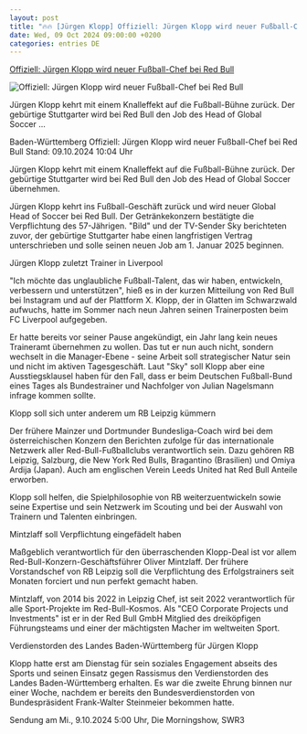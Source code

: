 ```yaml
---
layout: post
title: "🔥🔥 [Jürgen Klopp] Offiziell: Jürgen Klopp wird neuer Fußball-Chef bei Red Bull"
date: Wed, 09 Oct 2024 09:00:00 +0200
categories: entries DE
---
```

[Offiziell: Jürgen Klopp wird neuer Fußball-Chef bei Red Bull](https://www.tagesschau.de/inland/regional/badenwuerttemberg/swr-offiziell-juergen-klopp-wird-neuer-fussball-chef-bei-red-bull-104.html)

![Offiziell: Jürgen Klopp wird neuer Fußball-Chef bei Red Bull](https://images.tagesschau.de/image/58abaee4-c8d5-4cb9-8cfb-62ad9c93911b/AAABknBmmTo/AAABkZLhkrw/16x9-1280/swr-26710.jpg)

Jürgen Klopp kehrt mit einem Knalleffekt auf die Fußball-Bühne zurück. Der gebürtige Stuttgarter wird bei Red Bull den Job des Head of Global Soccer ...

Baden-Württemberg Offiziell: Jürgen Klopp wird neuer Fußball-Chef bei Red Bull Stand: 09.10.2024 10:04 Uhr

Jürgen Klopp kehrt mit einem Knalleffekt auf die Fußball-Bühne zurück. Der gebürtige Stuttgarter wird bei Red Bull den Job des Head of Global Soccer übernehmen.

Jürgen Klopp kehrt ins Fußball-Geschäft zurück und wird neuer Global Head of Soccer bei Red Bull. Der Getränkekonzern bestätigte die Verpflichtung des 57-Jährigen. "Bild" und der TV-Sender Sky berichteten zuvor, der gebürtige Stuttgarter habe einen langfristigen Vertrag unterschrieben und solle seinen neuen Job am 1. Januar 2025 beginnen.

Jürgen Klopp zuletzt Trainer in Liverpool

"Ich möchte das unglaubliche Fußball-Talent, das wir haben, entwickeln, verbessern und unterstützen", hieß es in der kurzen Mitteilung von Red Bull bei Instagram und auf der Plattform X. Klopp, der in Glatten im Schwarzwald aufwuchs, hatte im Sommer nach neun Jahren seinen Trainerposten beim FC Liverpool aufgegeben.

Er hatte bereits vor seiner Pause angekündigt, ein Jahr lang kein neues Traineramt übernehmen zu wollen. Das tut er nun auch nicht, sondern wechselt in die Manager-Ebene - seine Arbeit soll strategischer Natur sein und nicht im aktiven Tagesgeschäft. Laut "Sky" soll Klopp aber eine Ausstiegsklausel haben für den Fall, dass er beim Deutschen Fußball-Bund eines Tages als Bundestrainer und Nachfolger von Julian Nagelsmann infrage kommen sollte.

Klopp soll sich unter anderem um RB Leipzig kümmern

Der frühere Mainzer und Dortmunder Bundesliga-Coach wird bei dem österreichischen Konzern den Berichten zufolge für das internationale Netzwerk aller Red-Bull-Fußballclubs verantwortlich sein. Dazu gehören RB Leipzig, Salzburg, die New York Red Bulls, Bragantino (Brasilien) und Omiya Ardija (Japan). Auch am englischen Verein Leeds United hat Red Bull Anteile erworben.

Klopp soll helfen, die Spielphilosophie von RB weiterzuentwickeln sowie seine Expertise und sein Netzwerk im Scouting und bei der Auswahl von Trainern und Talenten einbringen.

Mintzlaff soll Verpflichtung eingefädelt haben

Maßgeblich verantwortlich für den überraschenden Klopp-Deal ist vor allem Red-Bull-Konzern-Geschäftsführer Oliver Mintzlaff. Der frühere Vorstandschef von RB Leipzig soll die Verpflichtung des Erfolgstrainers seit Monaten forciert und nun perfekt gemacht haben.

Mintzlaff, von 2014 bis 2022 in Leipzig Chef, ist seit 2022 verantwortlich für alle Sport-Projekte im Red-Bull-Kosmos. Als "CEO Corporate Projects und Investments" ist er in der Red Bull GmbH Mitglied des dreiköpfigen Führungsteams und einer der mächtigsten Macher im weltweiten Sport.

Verdienstorden des Landes Baden-Württemberg für Jürgen Klopp

Klopp hatte erst am Dienstag für sein soziales Engagement abseits des Sports und seinen Einsatz gegen Rassismus den Verdienstorden des Landes Baden-Württemberg erhalten. Es war die zweite Ehrung binnen nur einer Woche, nachdem er bereits den Bundesverdienstorden von Bundespräsident Frank-Walter Steinmeier bekommen hatte.

Sendung am Mi., 9.10.2024 5:00 Uhr, Die Morningshow, SWR3

